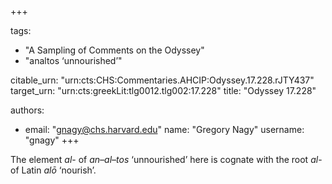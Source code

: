 +++

tags:
- "A Sampling of Comments on the Odyssey"
- "analtos ‘unnourished’"

citable_urn: "urn:cts:CHS:Commentaries.AHCIP:Odyssey.17.228.rJTY437"
target_urn: "urn:cts:greekLit:tlg0012.tlg002:17.228"
title: "Odyssey 17.228"

authors:
- email: "gnagy@chs.harvard.edu"
  name: "Gregory Nagy"
  username: "gnagy"
+++

<p>The element <em>al</em>- of <em>an–al–tos</em> ‘unnourished’ here is cognate with the root <em>al</em>- of Latin <em>alō</em> ‘nourish’.  </p>